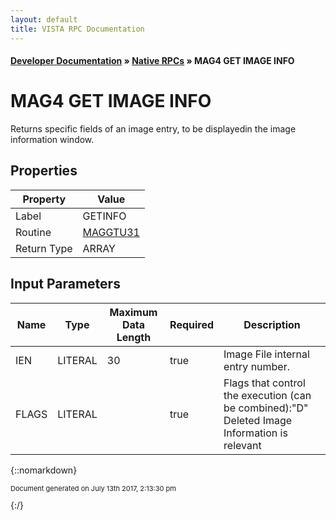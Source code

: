 ```yaml
---
layout: default
title: VISTA RPC Documentation
---
```


#### [Developer Documentation](../index) &#187; [Native RPCs](TableOfContents) &#187; MAG4 GET IMAGE INFO<br/>
# MAG4 GET IMAGE INFO

Returns specific fields of an image entry, to be displayedin the image information window.

## Properties

Property | Value
--- | ---
Label | GETINFO
Routine | [MAGGTU31](http://code.osehra.org/dox/Routine_MAGGTU31_source.html)
Return Type | ARRAY


## Input Parameters

Name | Type | Maximum Data Length | Required | Description
--- | --- | --- | --- | ---
IEN | LITERAL | 30 | true | Image File internal entry number.
FLAGS | LITERAL |  | true | Flags that control the execution (can be combined):&quot;D&quot;  Deleted Image Information is relevant



{::nomarkdown} <br/><p style="font-size: 11px">Document generated on July 13th 2017, 2:13:30 pm</p>{:/}